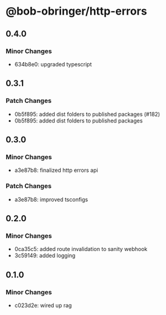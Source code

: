 # @bob-obringer/http-errors

## 0.4.0

### Minor Changes

- 634b8e0: upgraded typescript

## 0.3.1

### Patch Changes

- 0b5f895: added dist folders to published packages (#182)
- 0b5f895: added dist folders to published packages

## 0.3.0

### Minor Changes

- a3e87b8: finalized http errors api

### Patch Changes

- a3e87b8: improved tsconfigs

## 0.2.0

### Minor Changes

- 0ca35c5: added route invalidation to sanity webhook
- 3c59149: added logging

## 0.1.0

### Minor Changes

- c023d2e: wired up rag
